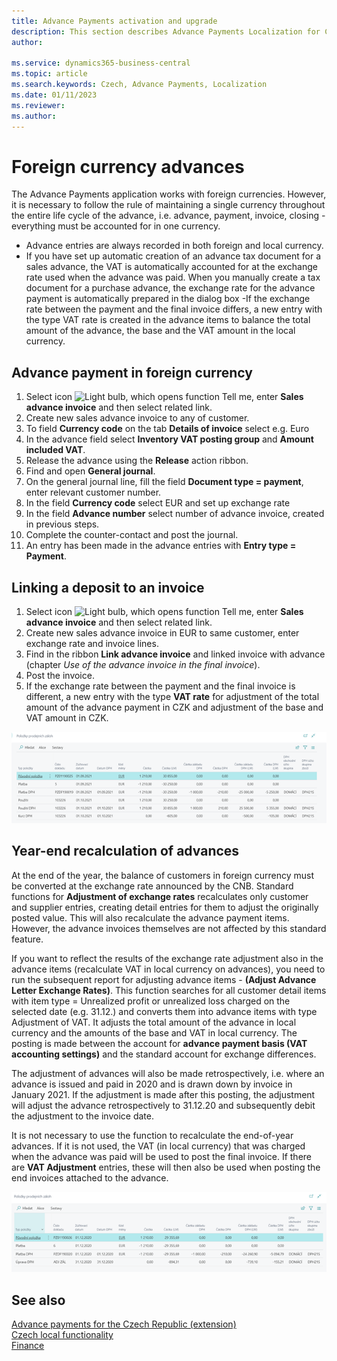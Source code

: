 ```yaml
---
title: Advance Payments activation and upgrade
description: This section describes Advance Payments Localization for Czech extension functionality.
author: 

ms.service: dynamics365-business-central
ms.topic: article
ms.search.keywords: Czech, Advance Payments, Localization
ms.date: 01/11/2023
ms.reviewer: 
ms.author: 
---
```


# Foreign currency advances

The Advance Payments application works with foreign currencies. However, it is necessary to follow the rule of maintaining a single currency throughout the entire life cycle of the advance, i.e. advance, payment, invoice, closing - everything must be accounted for in one currency.

- Advance entries are always recorded in both foreign and local currency.
- If you have set up automatic creation of an advance tax document for a sales advance, the VAT is automatically accounted for at the exchange rate used when the advance was paid. When you manually create a tax document for a purchase advance, the exchange rate for the advance payment is automatically prepared in the dialog box
-If the exchange rate between the payment and the final invoice differs, a new entry with the type VAT rate is created in the advance items to balance the total amount of the advance, the base and the VAT amount in the local currency.

## Advance payment in foreign currency

1. Select icon ![Light bulb, which opens function Tell me](../../media/ui-search/search_small.png "Tell me, what do you want to do"), enter **Sales advance invoice** and then select related link.
2. Create new sales advance invoice to any of customer.
3. To field **Currency code** on the tab **Details of invoice** select e.g. Euro
4. In the advance field select **Inventory VAT posting group** and **Amount included VAT**.
5. Release the advance using the **Release** action ribbon.
6. Find and open **General journal**.
7. On the general journal line, fill the field **Document type = payment**, enter relevant customer number.
8. In the field **Currency code** select EUR and set up exchange rate
9. In the field **Advance number** select number of advance invoice, created in previous steps.
10. Complete the counter-contact and post the journal.
11. An entry has been made in the advance entries with **Entry type = Payment**.

## Linking a deposit to an invoice

1. Select icon ![Light bulb, which opens function Tell me](../../media/ui-search/search_small.png "Tell me, what do you want to do"), enter **Sales advance invoice** and then select related link.
2. Create new sales advance invoice in EUR to same customer, enter exchange rate and invoice lines.
3. Find in the ribbon **Link advance invoice** and linked invoice with advance (chapter *Use of the advance invoice in the final invoice*).
4. Post the invoice.
5. If the exchange rate between the payment and the final invoice is different, a new entry with the type **VAT rate** for adjustment of the total amount of the advance payment in CZK and adjustment of the base and VAT amount in CZK.

![Linking the advance to the payment](Media/adv-payments-foreign-curr-connect.png)

## Year-end recalculation of advances

At the end of the year, the balance of customers in foreign currency must be converted at the exchange rate announced by the CNB. Standard functions for **Adjustment of exchange rates** recalculates only customer and supplier entries, creating detail entries for them to adjust the originally posted value. This will also recalculate the advance payment items. However, the advance invoices themselves are not affected by this standard feature.

If you want to reflect the results of the exchange rate adjustment also in the advance items (recalculate VAT in local currency on advances), you need to run the subsequent report for adjusting advance items - **(Adjust Advance Letter Exchange Rates)**. This function searches for all customer detail items with item type = Unrealized profit or unrealized loss charged on the selected date (e.g. 31.12.) and converts them into advance items with type Adjustment of VAT. It adjusts the total amount of the advance in local currency and the amounts of the base and VAT in local currency. The posting is made between the account for **advance payment basis (VAT accounting settings)** and the standard account for exchange differences.

The adjustment of advances will also be made retrospectively, i.e. where an advance is issued and paid in 2020 and is drawn down by invoice in January 2021. If the adjustment is made after this posting, the adjustment will adjust the advance retrospectively to 31.12.20 and subsequently debit the adjustment to the invoice date.

It is not necessary to use the function to recalculate the end-of-year advances. If it is not used, the VAT (in local currency) that was charged when the advance was paid will be used to post the final invoice.
If there are **VAT Adjustment** entries, these will then also be used when posting the end invoices attached to the advance.

![Recalculation of advances at the end of the year](Media/adv-payments-foreign-curr-end.png)

## See also

[Advance payments for the Czech Republic (extension)](ui-extensions-advance-payments-localization-cz.md)  
[Czech local functionality](czech-local-functionality.md)  
[Finance](../../finance.md)
